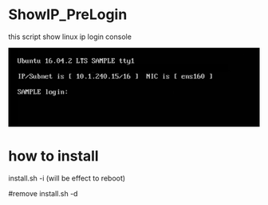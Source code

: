 # ShowIP_PreLogin

this script show linux ip login console

![Alt text](/Untitled.png?raw=true "Sample")


# how to install
install.sh -i 
(will be effect to reboot)

#remove 
install.sh -d
